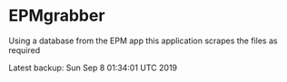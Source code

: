 # EPMgrabber
Using a database from the EPM app this application scrapes the files as required


Latest backup: Sun Sep 8 01:34:01 UTC 2019
